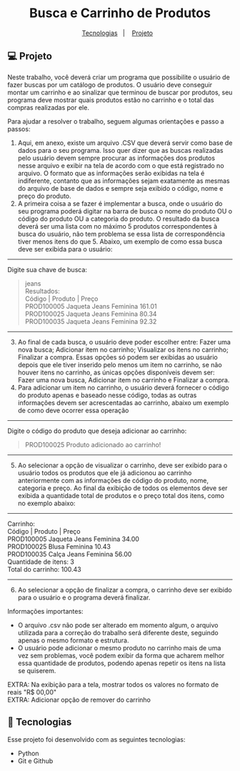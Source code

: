   <h1 align="center"> Busca e Carrinho de Produtos </h1>
  
  
  <p align="center">
    <a href="#-tecnologias">Tecnologias</a>&nbsp;&nbsp;&nbsp;|&nbsp;&nbsp;&nbsp;
    <a href="#-projeto">Projeto</a>&nbsp;&nbsp;&nbsp;
  
  
  ## 💻 Projeto

  Neste trabalho, você deverá criar um programa que possibilite o usuário de fazer buscas por um catálogo de produtos. O usuário deve conseguir montar um carrinho e ao sinalizar que terminou de buscar por produtos, seu programa deve mostrar quais produtos estão no carrinho e o total das compras realizadas por ele.

Para ajudar a resolver o trabalho, seguem algumas orientações e passo a passos:

1. Aqui, em anexo, existe um arquivo .CSV que deverá servir como base de dados para o seu programa. Isso quer dizer que as buscas realizadas pelo usuário devem sempre procurar as informações dos produtos nesse arquivo e exibir na tela de acordo com o que está registrado no arquivo. O formato que as informações serão exibidas na tela é indiferente, contanto que as informações sejam exatamente as mesmas do arquivo de base de dados e sempre seja exibido o código, nome e preço do produto.
2. A primeira coisa a se fazer é implementar a busca, onde o usuário do seu programa poderá digitar na barra de busca o nome do produto OU o código do produto OU a categoria do produto. O resultado da busca deverá ser uma lista com no máximo 5 produtos correspondentes à busca do usuário, não tem problema se essa lista de correspondência tiver menos itens do que 5. Abaixo, um exemplo de como essa busca deve ser exibida para o usuário:
------------------------------------------------
Digite sua chave de busca: <br>
> jeans <br>
Resultados: <br>
Código | Produto | Preço <br>
PROD100005   Jaqueta Jeans Feminina   161.01 <br>
PROD100025   Jaqueta Jeans Feminina   80.34 <br>
PROD100035   Jaqueta Jeans Feminina   92.32
--------------------------------------------------
3. Ao final de cada busca, o usuário deve poder escolher entre: Fazer uma nova busca; Adicionar item no carrinho; Visualizar os itens no carrinho; Finalizar a compra. Essas opções só podem ser exibidas ao usuário depois que ele tiver inserido pelo menos um item no carrinho, se não houver itens no carrinho, as únicas opções disponíveis devem ser: Fazer uma nova busca, Adicionar item no carrinho e Finalizar a compra.
4. Para adicionar um item no carrinho, o usuário deverá fornecer o código do produto apenas e baseado nesse código, todas as outras informações devem ser acrescentadas ao carrinho, abaixo um exemplo de como deve ocorrer essa operação
-------------------------------------------------
Digite o código do produto que deseja adicionar ao carrinho:
> PROD100025
Produto adicionado ao carrinho!
-------------------------------------------------
5. Ao selecionar a opção de visualizar o carrinho, deve ser exibido para o usuário todos os produtos que ele já adicionou ao carrinho anteriormente com as informações de código do produto, nome, categoria e preço. Ao final da exibição de todos os elementos deve ser exibida a quantidade total de produtos e o preço total dos itens, como no exemplo abaixo:
--------------------------------------------------------------
Carrinho: <br>
Código | Produto | Preço  <br>
PROD100005   Jaqueta Jeans Feminina   34.00  <br>
PROD100025   Blusa Feminina   10.43  <br>
PROD100035   Calça Jeans Feminina   56.00  <br>
Quantidade de itens: 3  <br>
Total do carrinho: 100.43  <br>

--------------------------------------------------------------

6. Ao selecionar a opção de finalizar a compra, o carrinho deve ser exibido para o usuário e o programa deverá finalizar.

Informações importantes:
- O arquivo .csv não pode ser alterado em momento algum, o arquivo utilizada para a correção do trabalho será diferente deste, seguindo apenas o mesmo formato e estrutura.
- O usuário pode adicionar o mesmo produto no carrinho mais de uma vez sem problemas, você podem exibir da forma que acharem melhor essa quantidade de produtos, podendo apenas repetir os itens na lista se quiserem.

EXTRA: Na exibição para a tela, mostrar todos os valores no formato de reais "R$ 00,00"<br>
EXTRA: Adicionar opção de remover do carrinho
  
  ## 🚀 Tecnologias
  
  Esse projeto foi desenvolvido com as seguintes tecnologias:
  
  - Python 
  - Git e Github
